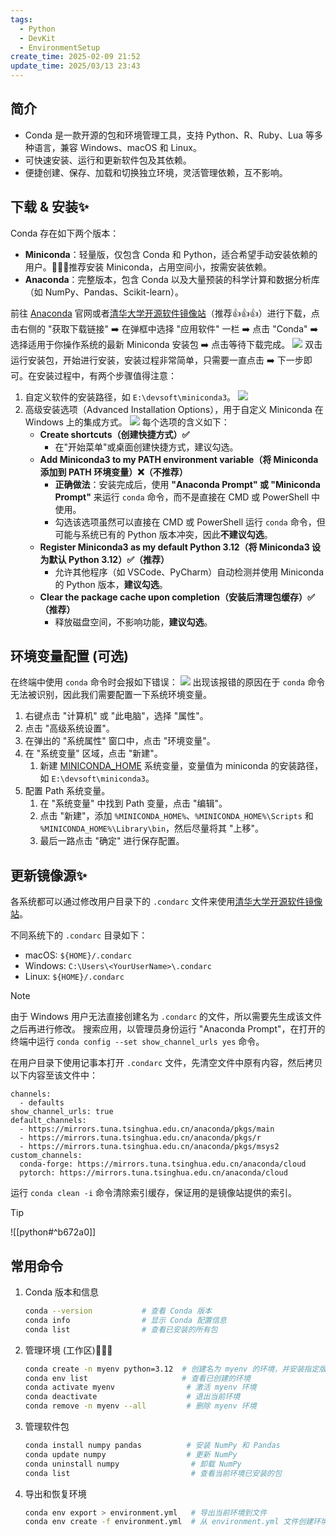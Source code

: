```yaml
---
tags:
  - Python
  - DevKit
  - EnvironmentSetup
create_time: 2025-02-09 21:52
update_time: 2025/03/13 23:43
---
```


## 简介

- Conda 是一款开源的包和环境管理工具，支持 Python、R、Ruby、Lua 等多种语言，兼容 Windows、macOS 和 Linux。
- 可快速安装、运行和更新软件包及其依赖。
- 便捷创建、保存、加载和切换独立环境，灵活管理依赖，互不影响。

## 下载 & 安装✨

Conda 存在如下两个版本：

- **Miniconda**：轻量版，仅包含 Conda 和 Python，适合希望手动安装依赖的用户。🚀🚀🚀推荐安装 Miniconda，占用空间小，按需安装依赖。
- **Anaconda**：完整版本，包含 Conda 以及大量预装的科学计算和数据分析库（如 NumPy、Pandas、Scikit-learn）。

前往 [Anaconda](https://www.anaconda.com/download/#) 官网或者[清华大学开源软件镜像站](https://mirrors.tuna.tsinghua.edu.cn/)（推荐👍👍👍）进行下载，点击右侧的 "获取下载链接" ➡️ 在弹框中选择 "应用软件" 一栏 ➡️ 点击 "Conda" ➡️ 选择适用于你操作系统的最新 Miniconda 安装包 ➡️ 点击等待下载完成。
![](https://img.xiaorang.fun/202502111750222.png)
双击运行安装包，开始进行安装，安装过程非常简单，只需要一直点击 ➡️ 下一步即可。在安装过程中，有两个步骤值得注意：
1. 自定义软件的安装路径，如 `E:\devsoft\miniconda3`。
	![](https://img.xiaorang.fun/202502111750224.png)
2. 高级安装选项（Advanced Installation Options），用于自定义 Miniconda 在 Windows 上的集成方式。
	![](https://img.xiaorang.fun/202502111750225.png)
	每个选项的含义如下：
	- **Create shortcuts（创建快捷方式）✅**
		- 在"开始菜单"或桌面创建快捷方式，建议勾选。
	- **Add Miniconda3 to my PATH environment variable（将 Miniconda 添加到 PATH 环境变量）❌（不推荐）**
		- **正确做法**：安装完成后，使用 **"Anaconda Prompt" 或 "Miniconda Prompt"** 来运行 `conda` 命令，而不是直接在 CMD 或 PowerShell 中使用。
		- 勾选该选项虽然可以直接在 CMD 或 PowerShell 运行 `conda` 命令，但可能与系统已有的 Python 版本冲突，因此**不建议勾选**。
	- **Register Miniconda3 as my default Python 3.12（将 Miniconda3 设为默认 Python 3.12）✅（推荐）**
	    - 允许其他程序（如 VSCode、PyCharm）自动检测并使用 Miniconda 的 Python 版本，**建议勾选**。
	- **Clear the package cache upon completion（安装后清理包缓存）✅（推荐）**
	    - 释放磁盘空间，不影响功能，**建议勾选**。

## 环境变量配置 (可选)

在终端中使用 `conda` 命令时会报如下错误：
![](https://img.xiaorang.fun/202502111750226.png)
出现该报错的原因在于 `conda` 命令无法被识别，因此我们需要配置一下系统环境变量。

1. 右键点击 "计算机" 或 "此电脑"，选择 "属性"。
2. 点击 "高级系统设置"。
3. 在弹出的 "系统属性" 窗口中，点击 "环境变量"。
4. 在 "系统变量" 区域，点击 "新建"。
    1. 新建 <u>MINICONDA_HOME</u> 系统变量，变量值为 miniconda 的安装路径，如 `E:\devsoft\miniconda3`。
5. 配置 Path 系统变量。
    1. 在 "系统变量" 中找到 Path 变量，点击 "编辑"。
    2. 点击 "新建"，添加 `%MINICONDA_HOME%`、`%MINICONDA_HOME%\Scripts` 和 `%MINICONDA_HOME%\Library\bin`，然后尽量将其 "上移"。
    3. 最后一路点击 "确定" 进行保存配置。

## 更新镜像源✨

各系统都可以通过修改用户目录下的 `.condarc` 文件来使用[清华大学开源软件镜像站](https://mirrors.tuna.tsinghua.edu.cn/help/anaconda/)。

不同系统下的 `.condarc` 目录如下：
- macOS: `${HOME}/.condarc`
- Windows: `C:\Users\<YourUserName>\.condarc`
- Linux: `${HOME}/.condarc`

> [!note]
> 由于 Windows 用户无法直接创建名为 `.condarc` 的文件，所以需要先生成该文件之后再进行修改。
> 搜索应用，以管理员身份运行 "Anaconda Prompt"，在打开的终端中运行 `conda config --set show_channel_urls yes` 命令。

在用户目录下使用记事本打开 `.condarc` 文件，先清空文件中原有内容，然后拷贝以下内容至该文件中：

```
channels:
  - defaults
show_channel_urls: true
default_channels:
  - https://mirrors.tuna.tsinghua.edu.cn/anaconda/pkgs/main
  - https://mirrors.tuna.tsinghua.edu.cn/anaconda/pkgs/r
  - https://mirrors.tuna.tsinghua.edu.cn/anaconda/pkgs/msys2
custom_channels:
  conda-forge: https://mirrors.tuna.tsinghua.edu.cn/anaconda/cloud
  pytorch: https://mirrors.tuna.tsinghua.edu.cn/anaconda/cloud
```

运行 `conda clean -i` 命令清除索引缓存，保证用的是镜像站提供的索引。

> [!tip]
> ![[python#^b672a0]]

## 常用命令

1. Conda 版本和信息

	```bash
	conda --version           # 查看 Conda 版本
	conda info                # 显示 Conda 配置信息
	conda list                # 查看已安装的所有包
	```

2. 管理环境 (工作区)🚀🚀🚀

	```bash
	conda create -n myenv python=3.12  # 创建名为 myenv 的环境，并安装指定版本的 Python
	conda env list                     # 查看已创建的环境
	conda activate myenv                # 激活 myenv 环境
	conda deactivate                    # 退出当前环境
	conda remove -n myenv --all         # 删除 myenv 环境
	```

3. 管理软件包

	```bash
	conda install numpy pandas          # 安装 NumPy 和 Pandas
	conda update numpy                  # 更新 NumPy
	conda uninstall numpy                # 卸载 NumPy
	conda list                           # 查看当前环境已安装的包
	```

4. 导出和恢复环境

	```bash
	conda env export > environment.yml   # 导出当前环境到文件
	conda env create -f environment.yml  # 从 environment.yml 文件创建环境
	```
